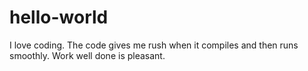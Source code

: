 # hello-world
I love coding. The code gives me rush when it compiles and then runs smoothly. Work well done is pleasant.
